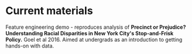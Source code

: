 # Current materials

Feature engineering demo - reproduces analysis of **Precinct or Prejudice? Understanding Racial Disparities in New York City's Stop-and-Frisk Policy.** Goel et al 2016. Aimed at undergrads as an introduction to getting hands-on with data.
